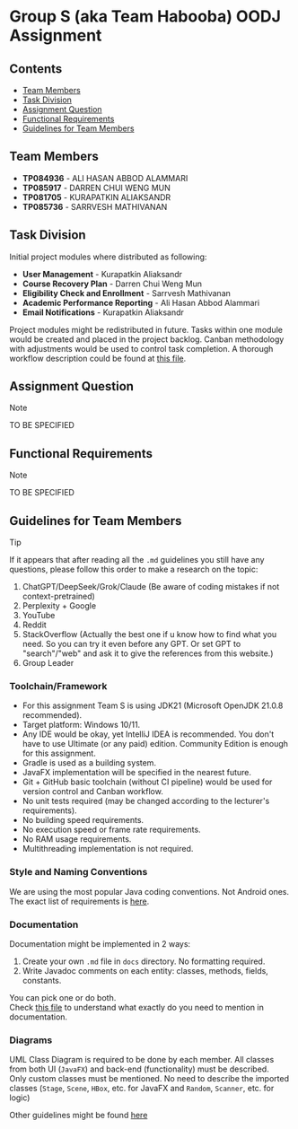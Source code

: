 # Group S (aka Team Habooba) OODJ Assignment

## Contents
- [Team Members](#team-members)
- [Task Division](#task-division)
- [Assignment Question](#assignment-question)
- [Functional Requirements](#functional-requirements)
- [Guidelines for Team Members](#guidelines-for-team-members)


## Team Members
- **TP084936** - ALI HASAN ABBOD ALAMMARI
- **TP085917** - DARREN CHUI WENG MUN
- **TP081705** - KURAPATKIN ALIAKSANDR
- **TP085736** - SARRVESH MATHIVANAN


## Task Division
Initial project modules where distributed as following:
- **User Management** - Kurapatkin Aliaksandr
- **Course Recovery Plan** - Darren Chui Weng Mun
- **Eligibility Check and Enrollment** - Sarrvesh Mathivanan
- **Academic Performance Reporting** - Ali Hasan Abbod Alammari
- **Email Notifications** - Kurapatkin Aliaksandr  

Project modules might be redistributed in future.
Tasks within one module would be created and placed in the project backlog.
Canban methodology with adjustments would be used to control task completion.
A thorough workflow description could be found at [this file](./docs/workflow.md).


## Assignment Question
> [!NOTE]  
> TO BE SPECIFIED


## Functional Requirements
> [!NOTE]  
> TO BE SPECIFIED


## Guidelines for Team Members
> [!TIP]
> If it appears that after reading all the `.md` guidelines you
still have any questions, please follow this order to make
a research on the topic:
> 1. ChatGPT/DeepSeek/Grok/Claude
(Be aware of coding mistakes if not context-pretrained)
> 2. Perplexity + Google 
> 3. YouTube
> 4. Reddit
> 5. StackOverflow
(Actually the best one if u know how to find what you need.
So you can try it even before any GPT.
Or set GPT to "search"/"web" and ask it
to give the references from this website.)
> 6. Group Leader

### Toolchain/Framework
- For this assignment Team S is using JDK21 (Microsoft OpenJDK 21.0.8 recommended).  
- Target platform: Windows 10/11.  
- Any IDE would be okay, yet IntelliJ IDEA is recommended.
You don't have to use Ultimate (or any paid) edition.
Community Edition is enough for this assignment.  
- Gradle is used as a building system.  
- JavaFX implementation will be specified in the nearest future.  
- Git + GitHub basic toolchain (without CI pipeline) would be used
for version control and Canban workflow.   
- No unit tests required (may be changed according to the lecturer's requirements).  
- No building speed requirements.  
- No execution speed or frame rate requirements.  
- No RAM usage requirements.
- Multithreading implementation is not required.

### Style and Naming Conventions
We are using the most popular Java coding conventions.
Not Android ones.  
The exact list of requirements is [here](./docs/code-style.md).

### Documentation
Documentation might be implemented in 2 ways:
1. Create your own `.md` file in `docs` directory. No formatting required.
2. Write Javadoc comments on each entity: classes, methods, fields, constants.

You can pick one or do both.  
Check [this file](./docs/code-doc.md) to understand what exactly do you need to mention in documentation.

### Diagrams
UML Class Diagram is required to be done by each member.
All classes from both UI (`JavaFX`) and back-end (functionality) must be described.  
Only custom classes must be mentioned.
No need to describe the imported classes
(`Stage`, `Scene`, `HBox`, etc. for JavaFX
and `Random`, `Scanner`, etc. for logic)

Other guidelines might be found [here](./docs/guides.md)